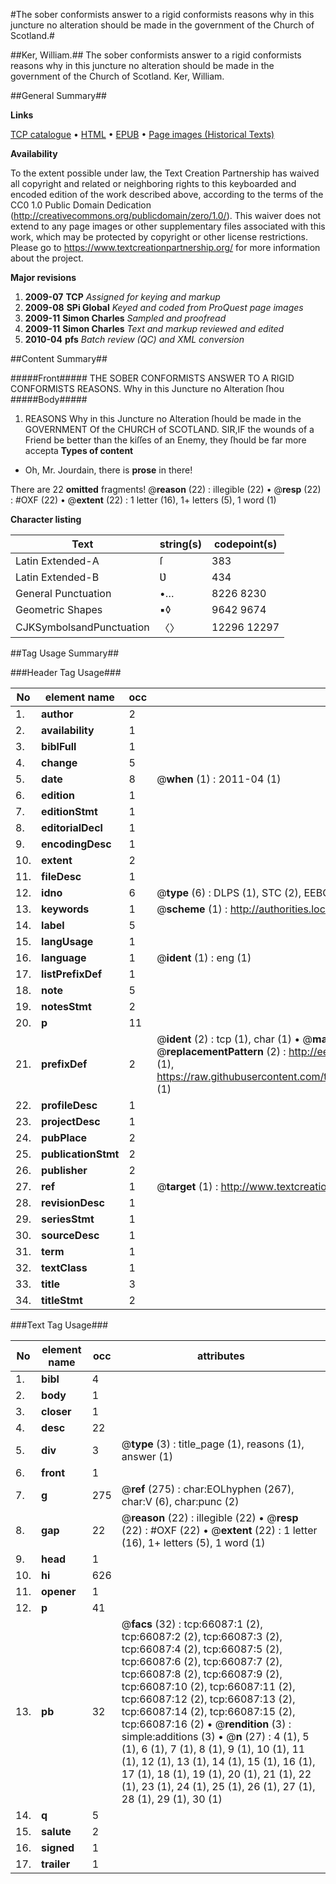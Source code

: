#The sober conformists answer to a rigid conformists reasons why in this juncture no alteration should be made in the government of the Church of Scotland.#

##Ker, William.##
The sober conformists answer to a rigid conformists reasons why in this juncture no alteration should be made in the government of the Church of Scotland.
Ker, William.

##General Summary##

**Links**

[TCP catalogue](http://www.ota.ox.ac.uk/tcp/)  • 
[HTML](http://tei.it.ox.ac.uk/tcp/Texts-HTML/free/A47/A47280.html)  • 
[EPUB](http://tei.it.ox.ac.uk/tcp/Texts-EPUB/free/A47/A47280.epub) • 
[Page images (Historical Texts)](https://historicaltexts.jisc.ac.uk/eebo-12710074e)

**Availability**

To the extent possible under law, the Text Creation Partnership has waived all copyright and related or neighboring rights to this keyboarded and encoded edition of the work described above, according to the terms of the CC0 1.0 Public Domain Dedication (http://creativecommons.org/publicdomain/zero/1.0/). This waiver does not extend to any page images or other supplementary files associated with this work, which may be protected by copyright or other license restrictions. Please go to https://www.textcreationpartnership.org/ for more information about the project.

**Major revisions**

1. __2009-07__ __TCP__ *Assigned for keying and markup*
1. __2009-08__ __SPi Global__ *Keyed and coded from ProQuest page images*
1. __2009-11__ __Simon Charles__ *Sampled and proofread*
1. __2009-11__ __Simon Charles__ *Text and markup reviewed and edited*
1. __2010-04__ __pfs__ *Batch review (QC) and XML conversion*

##Content Summary##

#####Front#####
THE SOBER CONFORMISTS ANSWER TO A RIGID CONFORMISTS REASONS.
Why
in this Juncture no Alteration ſhou
#####Body#####

1. REASONS Why in this Juncture no Alteration ſhould be made in
the GOVERNMENT Of the CHURCH of SCOTLAND.
SIR,IF the wounds of a Friend be better than the kiſſes of an
Enemy, they ſhould be far more accepta
**Types of content**

  * Oh, Mr. Jourdain, there is **prose** in there!

There are 22 **omitted** fragments! 
 @__reason__ (22) : illegible (22)  •  @__resp__ (22) : #OXF (22)  •  @__extent__ (22) : 1 letter (16), 1+ letters (5), 1 word (1)

**Character listing**


|Text|string(s)|codepoint(s)|
|---|---|---|
|Latin Extended-A|ſ|383|
|Latin Extended-B|Ʋ|434|
|General Punctuation|•…|8226 8230|
|Geometric Shapes|▪◊|9642 9674|
|CJKSymbolsandPunctuation|〈〉|12296 12297|

##Tag Usage Summary##

###Header Tag Usage###

|No|element name|occ|attributes|
|---|---|---|---|
|1.|__author__|2||
|2.|__availability__|1||
|3.|__biblFull__|1||
|4.|__change__|5||
|5.|__date__|8| @__when__ (1) : 2011-04 (1)|
|6.|__edition__|1||
|7.|__editionStmt__|1||
|8.|__editorialDecl__|1||
|9.|__encodingDesc__|1||
|10.|__extent__|2||
|11.|__fileDesc__|1||
|12.|__idno__|6| @__type__ (6) : DLPS (1), STC (2), EEBO-CITATION (1), OCLC (1), VID (1)|
|13.|__keywords__|1| @__scheme__ (1) : http://authorities.loc.gov/ (1)|
|14.|__label__|5||
|15.|__langUsage__|1||
|16.|__language__|1| @__ident__ (1) : eng (1)|
|17.|__listPrefixDef__|1||
|18.|__note__|5||
|19.|__notesStmt__|2||
|20.|__p__|11||
|21.|__prefixDef__|2| @__ident__ (2) : tcp (1), char (1)  •  @__matchPattern__ (2) : ([0-9\-]+):([0-9IVX]+) (1), (.+) (1)  •  @__replacementPattern__ (2) : http://eebo.chadwyck.com/downloadtiff?vid=$1&page=$2 (1), https://raw.githubusercontent.com/textcreationpartnership/Texts/master/tcpchars.xml#$1 (1)|
|22.|__profileDesc__|1||
|23.|__projectDesc__|1||
|24.|__pubPlace__|2||
|25.|__publicationStmt__|2||
|26.|__publisher__|2||
|27.|__ref__|1| @__target__ (1) : http://www.textcreationpartnership.org/docs/. (1)|
|28.|__revisionDesc__|1||
|29.|__seriesStmt__|1||
|30.|__sourceDesc__|1||
|31.|__term__|1||
|32.|__textClass__|1||
|33.|__title__|3||
|34.|__titleStmt__|2||


###Text Tag Usage###

|No|element name|occ|attributes|
|---|---|---|---|
|1.|__bibl__|4||
|2.|__body__|1||
|3.|__closer__|1||
|4.|__desc__|22||
|5.|__div__|3| @__type__ (3) : title_page (1), reasons (1), answer (1)|
|6.|__front__|1||
|7.|__g__|275| @__ref__ (275) : char:EOLhyphen (267), char:V (6), char:punc (2)|
|8.|__gap__|22| @__reason__ (22) : illegible (22)  •  @__resp__ (22) : #OXF (22)  •  @__extent__ (22) : 1 letter (16), 1+ letters (5), 1 word (1)|
|9.|__head__|1||
|10.|__hi__|626||
|11.|__opener__|1||
|12.|__p__|41||
|13.|__pb__|32| @__facs__ (32) : tcp:66087:1 (2), tcp:66087:2 (2), tcp:66087:3 (2), tcp:66087:4 (2), tcp:66087:5 (2), tcp:66087:6 (2), tcp:66087:7 (2), tcp:66087:8 (2), tcp:66087:9 (2), tcp:66087:10 (2), tcp:66087:11 (2), tcp:66087:12 (2), tcp:66087:13 (2), tcp:66087:14 (2), tcp:66087:15 (2), tcp:66087:16 (2)  •  @__rendition__ (3) : simple:additions (3)  •  @__n__ (27) : 4 (1), 5 (1), 6 (1), 7 (1), 8 (1), 9 (1), 10 (1), 11 (1), 12 (1), 13 (1), 14 (1), 15 (1), 16 (1), 17 (1), 18 (1), 19 (1), 20 (1), 21 (1), 22 (1), 23 (1), 24 (1), 25 (1), 26 (1), 27 (1), 28 (1), 29 (1), 30 (1)|
|14.|__q__|5||
|15.|__salute__|2||
|16.|__signed__|1||
|17.|__trailer__|1||
